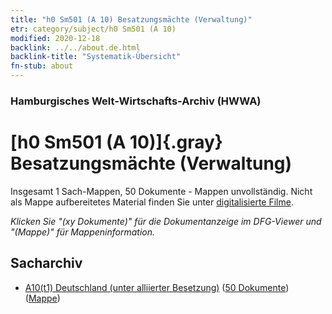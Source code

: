 ```yaml
---
title: "h0 Sm501 (A 10) Besatzungsmächte (Verwaltung)"
etr: category/subject/h0 Sm501 (A 10)
modified: 2020-12-18
backlink: ../../about.de.html
backlink-title: "Systematik-Übersicht"
fn-stub: about
---
```


### Hamburgisches Welt-Wirtschafts-Archiv (HWWA)
# [h0 Sm501 (A 10)]{.gray}&#8201; Besatzungsmächte (Verwaltung)&#160; 




Insgesamt 1 Sach-Mappen, 50 Dokumente - Mappen unvollständig.
Nicht als Mappe aufbereitetes Material finden Sie unter [digitalisierte Filme](/film/h1_sh).

_Klicken Sie "(xy Dokumente)" für die Dokumentanzeige im DFG-Viewer und "(Mappe)" für Mappeninformation._

## Sacharchiv



- [A10(t1) Deutschland (unter alliierter Besetzung)](../../../geo/about.de.html#A10(t1)) (<a href="https://dfg-viewer.de/show/?tx_dlf[id]=https://pm20.zbw.eu/mets/sh/1872xx/187230/2057xx/205741/public.mets.de.xml" target="_blank">50 Dokumente</a>) ([Mappe](http://purl.org/pressemappe20/folder/sh/187230,205741))


